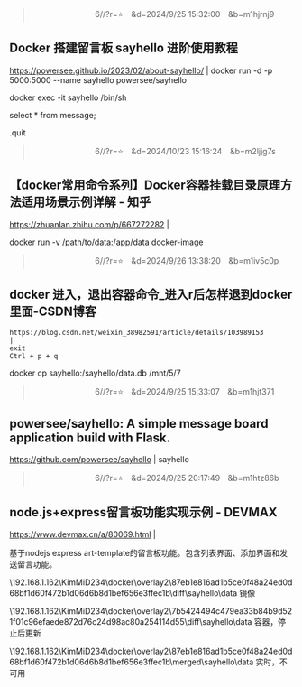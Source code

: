 
>　　　　　　　　6//?r=⭐　&d=2024/9/25 15:32:00　&b=m1hjrnj9
## Docker 搭建留言板 sayhello 进阶使用教程
https://powersee.github.io/2023/02/about-sayhello/
|
docker run -d -p 5000:5000 --name sayhello powersee/sayhello

docker exec -it sayhello /bin/sh

select * from message;

.quit

>　　　　　　　　6//?r=⭐　&d=2024/10/23 15:16:24　&b=m2ljjg7s
## 【docker常用命令系列】Docker容器挂载目录原理方法适用场景示例详解 - 知乎
https://zhuanlan.zhihu.com/p/667272282
|

docker run -v /path/to/data:/app/data docker-image

>　　　　　　　　6//?r=⭐　&d=2024/9/26 13:38:20　&b=m1iv5c0p
## docker 进入，退出容器命令_进入r后怎样退到docker里面-CSDN博客
    https://blog.csdn.net/weixin_38982591/article/details/103989153
    |
    exit
    Ctrl + p + q

docker cp sayhello:/sayhello/data.db /mnt/5/7

>　　　　　　　　6//?r=⭐　&d=2024/9/25 15:33:07　&b=m1hjt371
## powersee/sayhello: A simple message board application build with Flask.
https://github.com/powersee/sayhello
|
sayhello

>　　　　　　　　6//?r=⭐　&d=2024/9/25 20:17:49　&b=m1htz86b
## node.js+express留言板功能实现示例 - DEVMAX
https://www.devmax.cn/a/80069.html
|

基于nodejs express art-template的留言板功能。包含列表界面、添加界面和发送留言功能。

\\192.168.1.162\KimMiD234\docker\overlay2\87eb1e816ad1b5ce0f48a24ed0d68bf1d60f472b1d06d6b8d1bef656e3ffec1b\diff\sayhello\data
镜像

\\192.168.1.162\KimMiD234\docker\overlay2\7b5424494c479ea33b84b9d521f01c96efaede872d76c24d98ac80a254114d55\diff\sayhello\data
容器，停止后更新

\\192.168.1.162\KimMiD234\docker\overlay2\87eb1e816ad1b5ce0f48a24ed0d68bf1d60f472b1d06d6b8d1bef656e3ffec1b\merged\sayhello\data
实时，不可用

